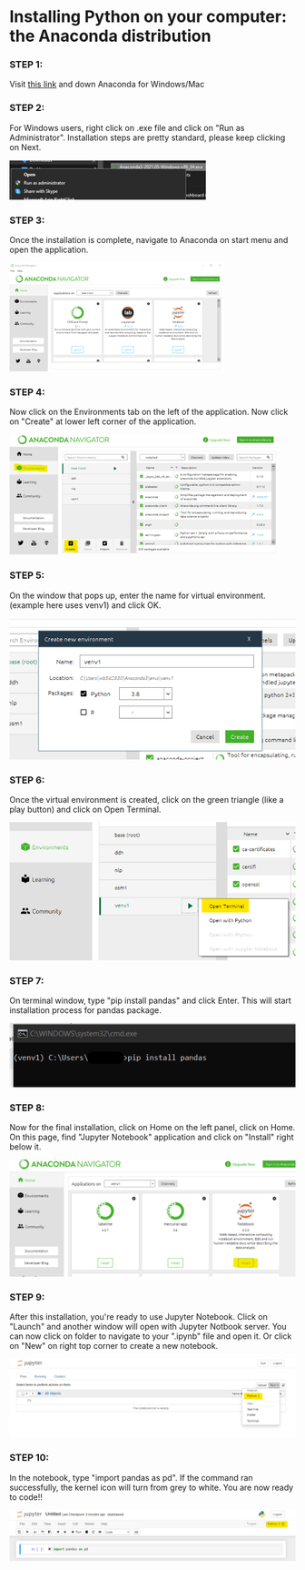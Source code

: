 # Installing Python on your computer: the Anaconda distribution

### STEP 1:

Visit [this link](https://www.anaconda.com/products/individual-b) and down Anaconda for Windows/Mac

### STEP 2:

For Windows users, right click on .exe file and click on "Run as Administrator". Installation steps are pretty standard, please keep clicking on Next.

![image](images/run_as.png)

### STEP 3:

Once the installation is complete, navigate to Anaconda on start menu and open the application.

![image](images/Anaconda_startup.png)

### STEP 4:

Now click on the Environments tab on the left of the application. Now click on "Create" at lower left corner of the application.

![image](images/Anaconda_envs.png)


### STEP 5:

On the window that pops up, enter the name for virtual environment. (example here uses venv1) and click OK.

![image](images/venv1.png)

### STEP 6:

Once the virtual environment is created, click on the green triangle (like a play button) and click on Open Terminal.

![image](images/open_term.png)

### STEP 7:

On terminal window, type "pip install pandas" and click Enter. This will start installation process for pandas package.

![image](images/pip_install.png)

### STEP 8:

Now for the final installation, click on Home on the left panel, click on Home. On this page, find "Jupyter Notebook" application and click on "Install" right below it.

![image](images/jupyetr_install.png)

### STEP 9:

After this installation, you're ready to use Jupyter Notebook. Click on "Launch" and another window will open with Jupyter Notbook server. You can now click on folder to navigate to your ".ipynb" file and open it. Or click on "New" on right top corner to create a new notebook.

![image](images/new_nb.png)

### STEP 10:

In the notebook, type "import pandas as pd". If the command ran successfully, the kernel icon will turn from grey to white. You are now ready to code!!

![image](images/kernel.png)
